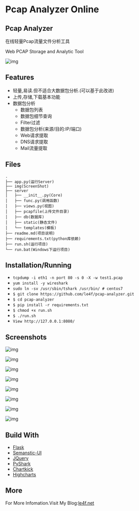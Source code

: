 Pcap Analyzer Online
======

Pcap Analyzer
---

在线轻量Pcap流量文件分析工具

Web PCAP Storage and Analytic Tool

![img](img/pcap-analyzer-01.png)


Features
---

*	轻量,易读.但不适合大数据包分析.(可以基于此改进)
*	上传,存储,下载基本功能
*	数据包分析
	*	数据包列表
	*	数据包细节查询
	*	Filter过滤
	*	数据包分析(来源/目的:IP/端口)
	*	Web请求提取
	*	DNS请求提取
	*	Mail流量提取

Files
---

```
.
├── app.py(运行Server)
├── img(ScreenShot)
├── server
│   ├── __init__.py(Core)
│   ├── func.py(调用函数)
│   ├── views.py(视图)
│   ├── pcapfile(上传文件目录)
│   ├── db(数据库)
│   ├── static(静态文件)
│   └── templates(模板)
├── readme.md(项目说明)
├── requirements.txt(python库依赖)
├── run.sh(运行项目)
└── run.bat(Windows下运行项目)
```

Installation/Running
---
* `tcpdump -i eth1 -n port 80 -s 0 -X -w test1.pcap`
*  `yum install -y wireshark`
*  `sudo ln -sv /usr/sbin/tshark /usr/bin/ # centos7`
* `$ git clone https://github.com/le4f/pcap-analyzer.git`
* `$ cd pcap-analyzer`
* `$ pip install -r requirements.txt`
* `$ chmod +x run.sh`
* `$ ./run.sh`
* `View http://127.0.0.1:8080/ `

Screenshots
---

![img](img/pcap-analyzer-01.png)

![img](img/pcap-analyzer-02.png)

![img](img/pcap-analyzer-03.png)

![img](img/pcap-analyzer-04.png)

![img](img/pcap-analyzer-05.png)

![img](img/pcap-analyzer-06.png)

![img](img/pcap-analyzer-07.png)

![img](img/pcap-analyzer-08.png)


Build With
---

*	[Flask](http://flask.pocoo.org)
*	[Semanstic-UI](http://semantic-ui.com)
*	[JQuery](http://jquery.com/)
*	[PyShark](http://kiminewt.github.io/pyshark/)
*	[Chartkick](https://github.com/mher/chartkick.py)
*	[Highcharts](http://api.highcharts.com/highcharts)

More
---

For More Infomation.Visit My Blog:[le4f.net](http://le4f.net/post/post/pcap-online-analyzer)
